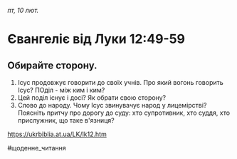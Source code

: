 
_пт, 10 лют._

# Євангеліє від Луки 12:49-59

## Обирайте сторону.
1. Ісус продовжує говорити до своїх учнів. Про який вогонь говорить Ісус? ПОділ - між ким і ким?
2. Цей поділ існує і досі? Як обрати свою сторону?
3. Слово до народу. Чому Ісус звинувачує народ у лицемірстві? Поясніть притчу про дорогу до суду: хто супротивник, хто суддя, хто прислужник, що таке в'язниця?

https://ukrbiblia.at.ua/LK/lk12.htm

#щоденне_читання

